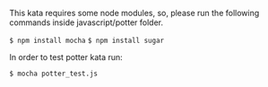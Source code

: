 This kata requires some node modules, so, please run the
following commands inside javascript/potter folder.

`$ npm install mocha`
`$ npm install sugar`

In order to test potter kata run:

`$ mocha potter_test.js`
